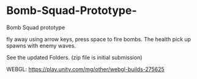 # Bomb-Squad-Prototype-
Bomb Squad prototype

fly away using arrow keys, press space to fire bombs. 
The health pick up spawns with enemy waves. 

See the updated Folders. 
(zip file is initial submission)

WEBGL: https://play.unity.com/mg/other/webgl-builds-275625
